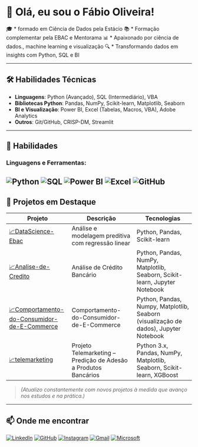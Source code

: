# 👋 Olá, eu sou o Fábio Oliveira!

🎓 * formado em Ciência de Dados pela Estácio
📚 * Formação complementar pela EBAC e Mentorama
📊 * Apaixonado por ciência de dados., machine learning e visualização
🔍 * Transformando dados em insights com Python, SQL e BI

---

## 🛠️ Habilidades Técnicas

- **Linguagens**: Python (Avançado), SQL (Intermediário), VBA
- **Bibliotecas Python**: Pandas, NumPy, Scikit-learn, Matplotlib, Seaborn
- **BI e Visualização**: Power BI, Excel (Tabelas, Macros, VBA), Adobe Analytics
- **Outros**: Git/GitHub, CRISP-DM, Streamlit

---

## 🧰 Habilidades

### Linguagens e Ferramentas:
![Python](https://img.shields.io/badge/Python-3776AB?style=flat&logo=python&logoColor=white)
![SQL](https://img.shields.io/badge/SQL-4479A1?style=flat&logo=mysql&logoColor=white)
![Power BI](https://img.shields.io/badge/PowerBI-F2C811?style=flat&logo=powerbi&logoColor=black)
![Excel](https://img.shields.io/badge/Excel-217346?style=flat&logo=microsoft-excel&logoColor=white)
![GitHub](https://img.shields.io/badge/GitHub-181717?style=flat&logo=github)
---

## 🚀 Projetos em Destaque

| Projeto | Descrição | Tecnologias |
|--------|-----------|-------------|
| [📈DataScience-Ebac](https://github.com/fabiooliveira95/DataScience-Ebac) | Análise e modelagem preditiva com regressão linear | Python, Pandas, Scikit-learn |
| [📈Analise-de-Credito](https://github.com/fabiooliveira95/Analise-de-Credito) | Análise de Crédito Bancário | Python, Pandas, NumPy, Matplotlib, Seaborn, Scikit-learn, Jupyter Notebook |
| [📈Comportamento-do-Consumidor-de-E-Commerce](https://github.com/fabiooliveira95/Comportamento-do-Consumidor-de-E-Commerce) | Comportamento-do-Consumidor-de-E-Commerce | Python, Pandas, Numpy, Matplotlib, Seaborn (visualização de dados), Jupyter Notebook |
| [📈telemarketing](https://github.com/fabiooliveira95/telemarketing) | Projeto Telemarketing – Predição de Adesão a Produtos Bancários | Python 3.x, Pandas, NumPy, Matplotlib, Seaborn, Scikit-learn, XGBoost |


> *(Atualizo constantemente com novos projetos à medida que avanço nos estudos e na prática.)*

---
## 📫 Onde me encontrar

[![LinkedIn](https://img.shields.io/badge/LinkedIn-fabiooliveira95-blue?logo=linkedin)](https://www.linkedin.com/in/fabiooliveira95)
[![GitHub](https://img.shields.io/badge/GitHub-@fabiooliveira95-181717?logo=github)](https://github.com/fabiooliveira95)
[![Instagram](https://img.shields.io/badge/Instagram-%23E4405F?style=for-the-badge&logo=instagram&logoColor=white)](https://www.instagram.com/fabio_95oliveira/)
[![Gmail](https://img.shields.io/badge/Gmail-D14836?style=for-the-badge&logo=gmail&logoColor=red)](mailto:harlei.fabiooliveira067@gmail.com)
[![Microsoft](https://img.shields.io/badge/Microsoft_Outlook-0078D4?style=for-the-badge&logo=microsoft-outlook&logoColor=white)](mailto:fabiooliveira0067@hotmail.com)
